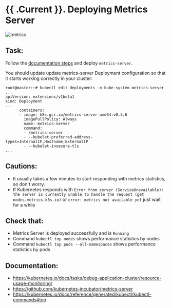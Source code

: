 # {{ .Current }}. Deploying Metrics Server

![metrics](https://user-images.githubusercontent.com/21168270/46579266-95846680-ca40-11e8-86d3-a42291476db8.png)


## Task:

Follow the [documentation steps](https://github.com/kubernetes-incubator/metrics-server) and deploy `metrics-server`.

You should update update metrics-server Deployment configuration so that it starts working correctly in your cluster:
```
root@master:~# kubectl edit deployments -n kube-system metrics-server
...
apiVersion: extensions/v1beta1
kind: Deployment
...
      containers:
      - image: k8s.gcr.io/metrics-server-amd64:v0.3.6
        imagePullPolicy: Always
        name: metrics-server
        command:
        - /metrics-server
        - --kubelet-preferred-address-types=InternalIP,Hostname,ExternalIP
        - --kubelet-insecure-tls
...
```

## Cautions:
- It usually takes a few minutes to start responding with metrics statistics, so don't worry.
- If Kubernetes responds with `Error from server (ServiceUnavailable): the server is currently unable to handle the request (get nodes.metrics.k8s.io)` or `error: metrics not available yet` just wait for a while

## Check that:
- Metrics Server is deployed successfully and is `Running`
- Command `kubectl top nodes` shows performance statistics by nodes
- Command `kubectl top pods --all-namespaces` shows performance statistics by pods

## Documentation:
- https://kubernetes.io/docs/tasks/debug-application-cluster/resource-usage-monitoring/
- https://github.com/kubernetes-incubator/metrics-server
- https://kubernetes.io/docs/reference/generated/kubectl/kubectl-commands#top
